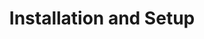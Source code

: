 ---
title: Installation and Setup
description: Learn to install and setup ContentLib in your projects.
sidebar:
  order: 10
draft: true
---
